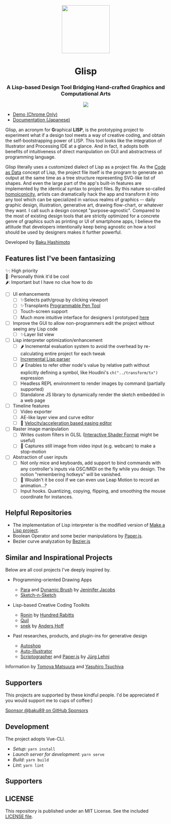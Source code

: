 <div align="center">
  <img src="assets/logo.png" width="150" />

  <h1>Glisp</h1>
  <h3>A Lisp-based Design Tool Bridging Hand-crafted Graphics and Computational Arts</h3>

  <img src="assets/screenshot.png" />
</div>

- [Demo (Chrome Only)](https://glisp.app)
- [Documentation (Japanese)](https://glisp.app/docs)

Glisp, an acronym for **G**raphical **LISP**, is the prototyping project to experiment what if a design tool meets a way of creative coding, and obtain the self-bootstrapping power of LISP.
This tool looks like the integration of Illustrator and Processing IDE at a glance. And in fact, it adopts both benefits of intuitiveness of direct manipulation on GUI and abstractness of programming language.

Glisp literally uses a customized dialect of Lisp as a project file. As the [Code as Data](https://en.wikipedia.org/wiki/Code_as_data) concept of Lisp, the project file itself is the program to generate an output at the same time as a tree structure representing SVG-like list of shapes. And even the large part of the app's built-in features are implemented by the identical syntax to project files. By this nature so-called [homoiconicity](https://en.wikipedia.org/wiki/Homoiconicity), artists can dramatically hack the app and transform it into any tool which can be specialized in various realms of graphics -- daily graphic design, illustration, generative art, drawing flow-chart, or whatever they want. I call such a design concept "purpose-agnostic". Compared to the most of existing design tools that are strictly optimized for a concrete genre of graphics such as printing or UI of smartphone apps, I believe the attitude that developers intentionally keep being agnostic on how a tool should be used by designers makes it further powerful.

Developed by [Baku Hashimoto](https://baku89.com)

## Features list I've been fantasizing

✨: High priority  
🍡: Personally think it'd be cool  
🌶️: Important but I have no clue how to do

- [ ] UI enhancements
  - [ ] ✨Selects path/group by clicking viewport
  - [ ] ✨Transplants [Programmable Pen Tool](https://s.baku89.com/pentool/animation)
  - [ ] Touch-screen support
  - [ ] Much more intuitive interface for designers I prototyped [here](http://ui.baku89.com/)
- [ ] Improve the GUI to allow non-programmers edit the project without seeing any Lisp code
  - [ ] ✨Layer list view
- [ ] Lisp interpreter optimization/enhancement
  - [ ] 🌶️ Incremental evaluation system to avoid the overhead by re-calculating entire project for each tweak
  - [ ] [Incremental Lisp parser](https://hal.archives-ouvertes.fr/hal-01887230/document)
  - [ ] 🌶️ Enables to refer other node's value by relative path without explicitly defining a symbol, like Houdini's `ch("../transform/tx")` expression
  - [ ] Headless REPL environment to render images by command (partially supported)
  - [ ] Standalone JS library to dynamically render the sketch embedded in a web page
- [ ] Timeline features
  - [ ] Video exporter
  - [ ] AE-like layer view and curve editor
  - [ ] 🍡 [Velocity/acceleration based easing editor](https://www.youtube.com/watch?v=6aBBHjqAc4Y)
- [ ] Raster image manipulation
  - [ ] Writes custom filters in GLSL ([Interactive Shader Format](https://editor.isf.video/) might be useful)
  - [ ] 🍡 Captures still image from video input (e.g. webcam) to make a stop-motion
- [ ] Abstraction of user inputs
  - [ ] Not only mice and keyboards, add support to bind commands with any controller's inputs via OSC/MIDI on the fly while you design. The notion "remembering hotkeys" will be vanished.
  - [ ] 🍡 Wouldn't it be cool if we can even use Leap Motion to record an animation...?
  - [ ] Input hooks. Quantizing, copying, flipping, and smoothing the mouse coordinate for instances.

## Helpful Repositories

- The implementation of Lisp interpreter is the modified version of [Make a Lisp project](https://github.com/kanaka/mal).
- Boolean Operator and some bezier manipulations by [Paper.js](http://paperjs.org/).
- Bezier curve analyzation by [Bezier.js](https://pomax.github.io/bezierjs/)

## Similar and Inspirational Projects

Below are all cool projects I've deeply inspired by.

- Programming-oriented Drawing Apps

  - [Para](http://alumni.media.mit.edu/~jacobsj/para/) and [Dynamic Brush](http://jenniferjacobs.mat.ucsb.edu/#db) by [Jeninifer Jacobs](http://jenniferjacobs.mat.ucsb.edu/)
  - [Sketch-n-Sketch](https://ravichugh.github.io/sketch-n-sketch/)

- Lisp-based Creative Coding Toolkits

  - [Ronin](https://100r.co/site/ronin.html) by [Hundred Rabitts](https://100r.co/)
  - [Quil](http://www.quil.info/)
  - [snek](https://github.com/inconvergent/snek) by [Anders Hoff](https://inconvergent.net/)

- Past researches, products, and plugin-ins for generative design

  - [Autoshop](http://www.signwave.co.uk/go/products/autoshop)
  - [Auto-Illustrator](http://swai.signwave.co.uk/)
  - [Scriptographer](https://scriptographer.org/) and [Paper.js](http://paperjs.org/) by [Jürg Lehni](http://juerglehni.com/)

Information by [Tomoya Matsuura](https://twitter.com/tomoya_nonymous/status/1255647212580646912?s=20) and [Yasuhiro Tsuchiya](http://www.cbc-net.com/dots/yasuhiro_tsuchiya/tsuchiya_02/)

## Supporters

This projects are supported by these kindful people. I'd be appreciated if you would support me to cups of coffee:)

[Sponsor @baku89 on GitHub Sponsors](https://github.com/sponsors/baku89#sponsors)

## Development

The project adopts Vue-CLI.

- _Setup_: `yarn install`
- _Launch server for development_: `yarn serve`
- _Build_: `yarn build`
- _Lint_: `yarn lint`

## Supporters

## LICENSE

This repository is published under an MIT License. See the included [LICENSE file](/LICENSE).
